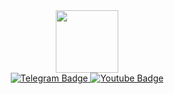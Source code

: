 <div id="header" align="center">
  <img src="https://media.giphy.com/media/ZUcx3Ddc9hlGU/giphy.gif" width="100"/>
</div>

<div id="badges">
</div>
<div id="badges" align="center">
  <a href="https://t.me/xtngmorrow">
    <img src="https://img.shields.io/badge/Telegram-blue?style=for-the-badge&logo=telegram&logoColor=white" alt="Telegram Badge"/>
  </a>
  <a href="https://www.youtube.com/channel/UCf07ttzf6jlKUQs1Vc7mTag">
    <img src="https://img.shields.io/badge/YouTube-red?style=for-the-badge&logo=youtube&logoColor=white" alt="Youtube Badge"/>
  </a>
</div>

<div id="viewprof" align="center">
  <img src="https://komarev.com/ghpvc/?username= your-github-username&style=flat-square&color=blue" alt=""/>
</div> 






